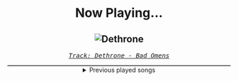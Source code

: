 <div align="center"> 
<h1>Now Playing...</h1>

![Dethrone](https://i.scdn.co/image/ab67616d00001e02dc5398e2eb5060603d86b50d)
--
_<samp><a href="https://open.spotify.com/track/063enHR1mnhUpbb1rsQJOk">Track: Dethrone - Bad Omens</a></samp>_

<div style="border: 1px #4B5054 solid"></div>
<details>
  <summary>
    Previous played songs
  </summary>
  <table>
    <thead>
      <tr>
        <th>
          Artist
        </th>
        <th>
          Song
        </th>
        <th>
          Link
        </th>
      </tr>
    </thead>
    <tbody>
      <tr><td>Bad Omens</td><td>Dethrone</td><td><a href="https://open.spotify.com/track/063enHR1mnhUpbb1rsQJOk">https://open.spotify.com/track/063enHR1mnhUpbb1rsQJOk</a></td></tr><tr><td>Destroy//Create</td><td>Vivid</td><td><a href="https://open.spotify.com/track/1cmJastqnO0LDOq6xU6AiG">https://open.spotify.com/track/1cmJastqnO0LDOq6xU6AiG</a></td></tr><tr><td>Ice Nine Kills</td><td>Rainy Day</td><td><a href="https://open.spotify.com/track/3AkCkuC8LuRFEnvyKBQUOg">https://open.spotify.com/track/3AkCkuC8LuRFEnvyKBQUOg</a></td></tr><tr><td>Motionless In White</td><td>Meltdown</td><td><a href="https://open.spotify.com/track/6w3hTgFYPaUo6WFz2tEOtX">https://open.spotify.com/track/6w3hTgFYPaUo6WFz2tEOtX</a></td></tr><tr><td>Chandler Leighton</td><td>Let It Go (with Lø Spirit)</td><td><a href="https://open.spotify.com/track/7tvEgQTYHph6n8rIoV74gq">https://open.spotify.com/track/7tvEgQTYHph6n8rIoV74gq</a></td></tr><tr><td>Lø Spirit</td><td>Hollow - Lø's Version</td><td><a href="https://open.spotify.com/track/5vxYlfDlOeNRx9YgE9k2dQ">https://open.spotify.com/track/5vxYlfDlOeNRx9YgE9k2dQ</a></td></tr><tr><td>Dabin</td><td>Hollow</td><td><a href="https://open.spotify.com/track/6AoG52kxfptY0QBQnjuQOe">https://open.spotify.com/track/6AoG52kxfptY0QBQnjuQOe</a></td></tr><tr><td>Dabin</td><td>Hollow</td><td><a href="https://open.spotify.com/track/6AoG52kxfptY0QBQnjuQOe">https://open.spotify.com/track/6AoG52kxfptY0QBQnjuQOe</a></td></tr><tr><td>Lø Spirit</td><td>Good Enough</td><td><a href="https://open.spotify.com/track/5jdO3mqM4kFFATE3CtrNG7">https://open.spotify.com/track/5jdO3mqM4kFFATE3CtrNG7</a></td></tr><tr><td>From Fall to Spring</td><td>THE CURSED ONE</td><td><a href="https://open.spotify.com/track/6NHVEjxxdZzEHXsgoLeOJ4">https://open.spotify.com/track/6NHVEjxxdZzEHXsgoLeOJ4</a></td></tr><tr><td>Crossfaith</td><td>The Perfect Nightmare</td><td><a href="https://open.spotify.com/track/5wtOMfNBSO5y8BIrIoyA7D">https://open.spotify.com/track/5wtOMfNBSO5y8BIrIoyA7D</a></td></tr><tr><td>Drowning Pool</td><td>One Finger and a Fist</td><td><a href="https://open.spotify.com/track/6PdEKf8CyyZfrFAGFi37gb">https://open.spotify.com/track/6PdEKf8CyyZfrFAGFi37gb</a></td></tr><tr><td>Drowning Pool</td><td>Die For Nothing</td><td><a href="https://open.spotify.com/track/6HX4pedxzrVgzJ6R8OEgms">https://open.spotify.com/track/6HX4pedxzrVgzJ6R8OEgms</a></td></tr><tr><td>Drowning Pool</td><td>Anytime, Anyplace</td><td><a href="https://open.spotify.com/track/3cSYdYfINrEr2DMwDdA0uv">https://open.spotify.com/track/3cSYdYfINrEr2DMwDdA0uv</a></td></tr><tr><td>Drowning Pool</td><td>One Way Prophecy</td><td><a href="https://open.spotify.com/track/4znR3CsdY7auo8MB2RsL9a">https://open.spotify.com/track/4znR3CsdY7auo8MB2RsL9a</a></td></tr><tr><td>Drowning Pool</td><td>Apathetic</td><td><a href="https://open.spotify.com/track/4dMLdsH0Tnp0UG0Z77xcUS">https://open.spotify.com/track/4dMLdsH0Tnp0UG0Z77xcUS</a></td></tr><tr><td>Drowning Pool</td><td>Blindfold</td><td><a href="https://open.spotify.com/track/6z5678MyxD6voZbYRv8uTb">https://open.spotify.com/track/6z5678MyxD6voZbYRv8uTb</a></td></tr><tr><td>Drowning Pool</td><td>In Memory Of</td><td><a href="https://open.spotify.com/track/50Xv8c0Ht8WkGSEUW56Zw1">https://open.spotify.com/track/50Xv8c0Ht8WkGSEUW56Zw1</a></td></tr><tr><td>Drowning Pool</td><td>Skip to the End</td><td><a href="https://open.spotify.com/track/0fEEaCT4QGAszQ0sVqqhdU">https://open.spotify.com/track/0fEEaCT4QGAszQ0sVqqhdU</a></td></tr><tr><td>Drowning Pool</td><td>Bleed Wth You</td><td><a href="https://open.spotify.com/track/10QDAxIc1FuhhpL5b9rlxL">https://open.spotify.com/track/10QDAxIc1FuhhpL5b9rlxL</a></td></tr>
    </tbody>
  </table>
</details>

</div>
